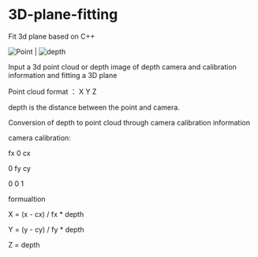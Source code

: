 # 3D-plane-fitting
Fit 3d plane based on C++

![Point](point_cloud_640_576_kinect.png) | ![depth](.depth_color_image.jpg)

Input a 3d point cloud or depth image of depth camera and calibration information and fitting a 3D plane

Point cloud format ： X Y Z

depth is the distance between the point and camera.


Conversion of depth to point cloud through camera calibration information

camera calibration:

fx 0 cx

0 fy cy

0 0 1

formualtion 

X = (x - cx) / fx * depth

Y = (y - cy) / fy * depth 

Z = depth
			
